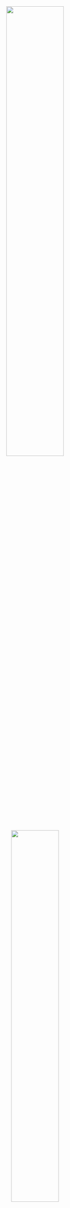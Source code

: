 <div align="center">
     <img src="https://github.com/InioX/matugen/assets/81521595/66cfec75-702c-4b55-83fc-c474de171057" width=55% height=55%>
     <br><br>
     <img src="https://github.com/InioX/matugen/assets/81521595/ec3a165d-442d-4494-9aec-24254d11ae61" width=50% height=50%>
     <br><br>
     <img alt="license" src="https://custom-icon-badges.demolab.com/crates/l/matugen?color=3D3838&logo=law&style=for-the-badge&logoColor=370D10&labelColor=FEB3B3">
     <img alt="version" src="https://custom-icon-badges.demolab.com/crates/v/matugen?color=3D3838&logo=package&style=for-the-badge&logoColor=370D10&labelColor=FEB3B3">
     <br>
     <img alt="downloads" src="https://custom-icon-badges.demolab.com/crates/d/matugen?color=3D3838&logo=download&style=for-the-badge&logoColor=370D10&labelColor=FEB3B3">
     <img alt="stars" src="https://custom-icon-badges.demolab.com/github/stars/InioX/matugen?color=3D3838&logo=star&style=for-the-badge&logoColor=370D10&labelColor=FEB3B3">
     <br> 
     <a href="#-------------------------description">Description</a>
    ·
    <a href="#-------------------------installation">Installation</a>
    ·
    <a href="https://github.com/InioX/matugen/wiki">Wiki</a>
</div>

<div align="center">
  <sub>A cross-platform material you color generation tool
</div>

<div align="center">
  <img src="https://github.com/InioX/matugen/assets/81521595/9008d8d9-0157-4b38-9500-597986a2cb9f">
</div>

<h2 class="description">
     <sub>
          <img  src="https://github.com/InioX/matugen/assets/81521595/da0dfc26-e8c0-46c1-ad13-bfaac394109b"
           height="25"
           width="25">
     </sub>
     Description
</h2>

### Features
- **Generate/Export Material You Color Palette:**
     - Generate a Material You color palette either from an image or a color
     - Output the generated palette as JSON to stdout, or use keywords inside templates that get exported as files
- **Keyword Filters:**
     - Use filters to change values of the keywords, like changing lightness for colors and manipulating strings with `replace`, `to_upper`, `to_lower` and `set_lightness`
- **Custom Keywords/Colors:**
     - Define your own custom keywords or colors you would like to be harmonized inside the config file, that you can then use in templates
- **Palette Customization:**
     - Customize the contrast and scheme type for the palette
- **Restart Apps/Change Wallpaper:**
     - Restart supported apps and set the wallpaper on Windows, MacOS, Linux and NetBSD

<br>
<div align="center">
<table>
  <tr>
     <th>
     <p>If you would like to learn more about the features and configuration, read the wiki <a href="https://github.com/InioX/matugen/wiki">here.</a></p>
     </th>
  </tr>
</table>
</div>

### About Material Design 3
[Material Design 3](https://m3.material.io/) offers a new color system that allows for more flexible and dynamic use of color. The new system includes a wider range of colors, as well as a range of tints and shades that can be used to create subtle variations in color.

### Other projects
- [Mitsugen](https://github.com/DimitrisMilonopoulos/mitsugen) - For gnome-shell, based on the [old](https://github.com/InioX/matugen/tree/python) version of Matugen
- [pywal](https://github.com/dylanaraps/pywal) - More color generation backends, default theme files. 
- [wpgtk](https://github.com/deviantfero/wpgtk) - Like pywal, but with a gui and more features.
  
<h2>
     <sub>
          <img  src="https://github.com/InioX/matugen/assets/81521595/3c01525a-c8b1-499e-9f28-a17e81edfb5b"
           height="25"
           width="25">
     </sub>
     Supported platforms
</h2>

- Windows
- Linux
- MacOS
- NetBSD

<h2>
     <sub>
          <img  src="https://github.com/InioX/matugen/assets/81521595/223f698f-9e72-430b-9a75-c9892fcea94e"
           height="25"
           width="25">
     </sub>
     Installation
</h2>

<h4>
     <sub>
          <img  src="https://cdn.simpleicons.org/rust/white"
           height="20"
           width="20">
     </sub>
     Cargo
     <a href="https://crates.io/crates/matugen"><img alt="Cargo Version" src="https://img.shields.io/crates/v/matugen?color=brightgreen&label=" align="right"></a>
</h4>

<details><summary>Click to expand</summary>

```shell
cargo install matugen
```

</p>
</details>

<h4>
     <sub>
          <img  src="https://cdn.simpleicons.org/archlinux/white"
           height="20"
           width="20">
     </sub>
     Arch
     <a href="https://aur.archlinux.org/packages/matugen-bin"><img alt="AUR Version" src="https://img.shields.io/aur/version/matugen-bin?color=brightgreen&label=" align="right"></a>
</h4>

<details><summary>Click to expand</summary>

Using your favourite AUR helper:

```shell
yay -S matugen-bin
```

</p>
</details>

<h4>
     <sub>
          <img  src="https://cdn.simpleicons.org/nixos/white"
           height="20"
           width="20">
     </sub>
     NixOS
     <a href="https://repology.org/project/matugen/versions">
  <img src="https://repology.org/badge/version-for-repo/nix_stable_24_05/matugen.svg?header=" alt="nixpkgs" align="right">
     </a><a href="j"><img alt="NixOS Version" src="https://img.shields.io/badge/git-brightgreen" align="right"></a>
</h4>

<details><summary>Click to expand</summary>
<p>

Add matugen to your flake inputs:
```nix
inputs = {
  matugen = {
    url = "github:/InioX/Matugen";
    # If you need a specific version:
    ref = "refs/tags/matugen-v0.10.0"
  };
  # ...
};
```

Then you can add it to your packages:
```nix
let
  system = "x86_64-linux";
in {
  environment.systemPackages = with pkgs; [    
    # ...
    inputs.matugen.packages.${system}.default
  ];
}
```

This flake also provides a NixOS/Home Manager module, which can be imported by
adding this in your configuration:
```nix
{pkgs, inputs, ...}: {
  imports = [
    inputs.matugen.nixosModules.default
  ];

  # ...
}
```

The module does NOT automatically symlink the files. For an example of using this module with Home Manager, see https://github.com/InioX/matugen/issues/28

Option details can be found by reading the [module](./module.nix). A
[search.nixos.org](https://search.nixos.org/options)-like option viewer is
planned.

</p>
</details>

<h4>
     <sub>
          <img  src="https://cdn.simpleicons.org/netbsd/white"
           height="20"
           width="20">
     </sub>
     NetBSD
     <a href="https://repology.org/project/matugen/versions">
  <img src="https://repology.org/badge/version-for-repo/pkgsrc_current/matugen.svg?header=" alt="pkgsrc current package" align="right"></a>
</h4>

<details><summary>Click to expand</summary>

```shell
pkgin install matugen
```
or, if you prefer to build it from source
```shell
cd /usr/pkgsrc/graphics/matugen
make install
```

</p>
</details>

<h2>
     <sub>
          <img  src="https://github.com/InioX/matugen/assets/81521595/bafdef83-4122-4bfd-9a30-98a5e0d7e488"
           height="25"
           width="25">
     </sub>
     Acknowledgements
</h2>

- [material-colors](https://github.com/Aiving/material-colors)
- [wallpaper.rs](https://github.com/reujab/wallpaper.rs) - Changing wallpaper for Windows
